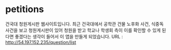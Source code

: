 # petitions
건국대 청원게시판 웹사이트입니다. 최근 건국대에서 공학관 건물 노후화 사건, 식중독 사건을 보고 청원게시판이 있어 청원을 받고 학교나 학생회 측이 이를 확인할 수 있게 된다면 좋겠다는 생각이 들어서
이 앱을 만들게 되었습니다.
URL : http://54.197.152.235/question/list
